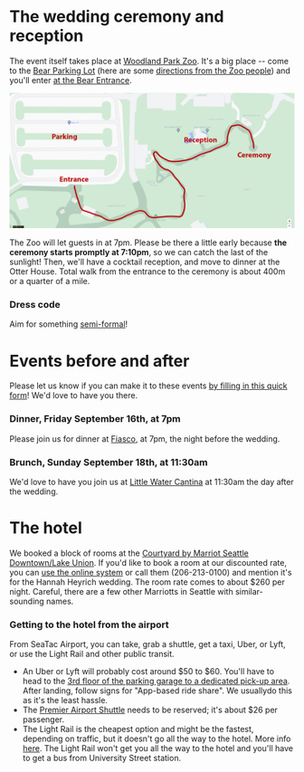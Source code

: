# The wedding ceremony and reception

The event itself takes place at [Woodland Park Zoo](https://www.zoo.org/). It's a big place -- come to the [Bear Parking Lot](https://goo.gl/maps/kZCgSavnzkApNWCt9) (here are some [directions from the Zoo people](directions_to_parking.pdf)) and you'll enter [at the Bear Entrance](https://maps.app.goo.gl/8Tae6WihHTc5fsAB8).

<a href="zoo_guest_map.jpg"><img src="zoo_guest_map.jpg" width="600px"></a>

The Zoo will let guests in at 7pm. Please be there a little early because **the ceremony starts promptly at 7:10pm**, so we can catch the last of the sunlight! Then, we'll have a cocktail reception, and move to dinner at the Otter House. Total walk from the entrance to the ceremony is about 400m or a quarter of a mile.

### Dress code

Aim for something [semi-formal](dress_code.png)!


# Events before and after

Please let us know if you can make it to these events [by filling in this quick form](https://forms.gle/Bfav9MPNKW43p8mJ8)! We'd love to have you there.

### Dinner, Friday September 16th, at 7pm

Please join us for dinner at [Fiasco](https://maps.app.goo.gl/K4VzUQYjb3uMHy8z8), at 7pm, the night before the wedding.

### Brunch, Sunday September 18th, at 11:30am

We'd love to have you join us at [Little Water Cantina](https://maps.app.goo.gl/yQrPfururYWCMgwh7) at 11:30am the day after the wedding.


# The hotel

We booked a block of rooms at the [Courtyard by Marriot Seattle Downtown/Lake Union](https://www.marriott.com/en-us/hotels/seacd-courtyard-seattle-downtown-lake-union/overview/). If you'd like to book a room at our discounted rate, you can [use the online system](https://www.marriott.com/events/start.mi?id=1657728036167&key=GRP) or call them (206-213-0100) and mention it's for the Hannah Heyrich wedding. The room rate comes to about $260 per night. Careful, there are a few other Marriotts in Seattle with similar-sounding names.

### Getting to the hotel from the airport

From SeaTac Airport, you can take, grab a shuttle, get a taxi, Uber, or Lyft, or use the Light Rail and other public transit.

- An Uber or Lyft will probably cost around $50 to $60. You'll have to head to the [3rd floor of the parking garage to a dedicated pick-up area](https://www.portseattle.org/sea-tac/ground-transportation/app-based-rideshare). After landing, follow signs for "App-based ride share". We usuallydo this as it's the least hassle.
- The [Premier Airport Shuttle](https://premierairportshuttle.com/reservations/?USERIDENTRY=CMLU20&LOGON=GO) needs to be reserved; it's about $26 per passenger.
- The Light Rail is the cheapest option and might be the fastest, depending on traffic, but it doesn't go all the way to the hotel. More info [here](https://www.portseattle.org/page/public-transit-link-light-rail). The Light Rail won't get you all the way to the hotel and you'll have to get a bus from University Street station.
